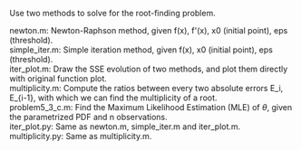 Use two methods to solve for the root-finding problem.  

newton.m: Newton-Raphson method, given f(x), f'(x), x0 (initial point), eps (threshold).  
simple_iter.m: Simple iteration method, given f(x), x0 (initial point), eps (threshold).  
iter_plot.m: Draw the SSE evolution of two methods, and plot them directly with original function plot.  
multiplicity.m: Compute the ratios between every two absolute errors E_i, E_{i-1}, with which we can find the multiplicity of a root.  
problem5_3_c.m: Find the Maximum Likelihood Estimation (MLE) of $\theta$, given the parametrized PDF and n observations.  
iter_plot.py: Same as newton.m, simple_iter.m and iter_plot.m.  
multiplicity.py: Same as multiplicity.m.
